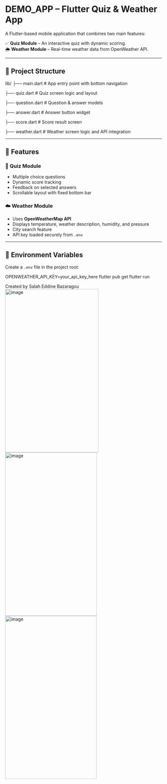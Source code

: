 # DEMO_APP – Flutter Quiz & Weather App

A Flutter-based mobile application that combines two main features:

✅ **Quiz Module** – An interactive quiz with dynamic scoring.  
🌦 **Weather Module** – Real-time weather data from OpenWeather API.

---

## 📂 Project Structure
lib/
├── main.dart # App entry point with bottom navigation

├── quiz.dart # Quiz screen logic and layout

├── question.dart # Question & answer models

├── answer.dart # Answer button widget

├── score.dart # Score result screen

├── weather.dart # Weather screen logic and API integration

---

## 🚀 Features

### 🎯 Quiz Module
- Multiple choice questions
- Dynamic score tracking
- Feedback on selected answers
- Scrollable layout with fixed bottom bar

### ☁️ Weather Module
- Uses **OpenWeatherMap API**
- Displays temperature, weather description, humidity, and pressure
- City search feature
- API key loaded securely from `.env`

---

## 🔑 Environment Variables

Create a `.env` file in the project root:

OPENWEATHER_API_KEY=your_api_key_here
flutter pub get
flutter run

Created by Salah Eddine Bazaragou
<img width="300" height="525" alt="image" src="https://github.com/user-attachments/assets/0042d116-dcb4-4539-b924-e977eb624c33" />
<img width="295" height="525" alt="image" src="https://github.com/user-attachments/assets/5de54ab0-f3b7-4bed-bbba-f657c3ed6f16" />
<img width="294" height="524" alt="image" src="https://github.com/user-attachments/assets/6e3bd75d-48a7-4809-b4ac-270d2110451c" />



